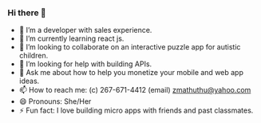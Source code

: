### Hi there 👋

- 🔭 I’m a developer with sales experience.
- 🌱 I’m currently learning react js.
- 👯 I’m looking to collaborate on an interactive puzzle app for autistic children.
- 🤔 I’m looking for help with building APIs.
- 💬 Ask me about how to help you monetize your mobile and web app ideas.
- 📫 How to reach me: (c) 267-671-4412 (email) zmathuthu@yahoo.com
- 😄 Pronouns: She/Her
- ⚡ Fun fact: I love building micro apps with friends and past classmates.
